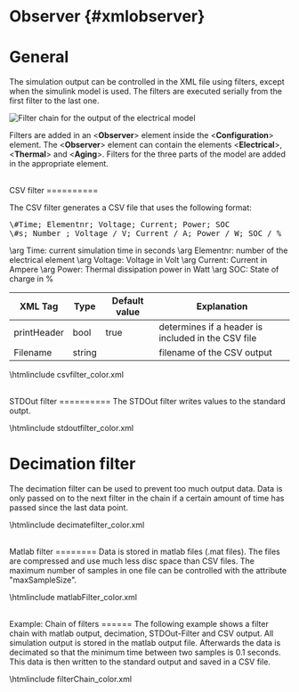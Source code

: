 Observer      {#xmlobserver}
=======================

General
=========
The simulation output can be controlled in the XML file using filters, except when the simulink model is used.
The filters are executed serially from the first filter to the last one.

![Filter chain for the output of the electrical model](filterChain.png)
<br/>

Filters are added in an <**Observer**> element inside the <**Configuration**> element. The <**Observer**> element can contain the elements <**Electrical**>, <**Thermal**> and <**Aging**>. Filters for the three parts of the model are added in the appropriate element.

<br/>
CSV filter
==========

The CSV filter generates a CSV file that uses the following format:

<pre>
\#Time; Elementnr; Voltage; Current; Power; SOC
\#s; Number ; Voltage / V; Current / A; Power / W; SOC / %
</pre>

\arg Time:  current simulation time in seconds
\arg Elementnr: number of the electrical element
\arg Voltage: Voltage in Volt
\arg Current: Current in Ampere
\arg Power: Thermal dissipation power in Watt
\arg SOC: State of charge in %

XML Tag     | Type   | Default value | Explanation                                                                                 
------------|--------|---------------|------------------------
printHeader | bool   | true          | determines if a header is included in the CSV file
Filename    | string |               | filename of the CSV output 

\htmlinclude csvfilter_color.xml

<br/>
STDOut filter
==========
The STDOut filter writes values to the standard outpt.

\htmlinclude stdoutfilter_color.xml
<br/>

Decimation filter
========
The decimation filter can be used to prevent too much output data. Data is only passed on to the next filter in the chain if a certain amount of time has passed since the last data point.

\htmlinclude decimatefilter_color.xml

<br/>
Matlab filter
========
Data is stored in matlab files (.mat files). The files are compressed and use much less disc space than CSV files. The maximum number of samples in one file can be controlled with the attribute "maxSampleSize".

\htmlinclude matlabFilter_color.xml

<br/>
Example: Chain of filters
======
The following example shows a filter chain with matlab output, decimation, STDOut-Filter and CSV output.
All simulation output is stored in the matlab output file. Afterwards the data is decimated so that the minimum time between two samples is 0.1 seconds. This data is then written to the standard output and saved in a CSV file.

\htmlinclude filterChain_color.xml